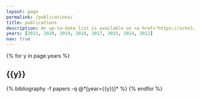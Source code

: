 ```yaml
---
layout: page
permalink: /publications/
title: publications
description: An up-to-date list is available on <a href="https://scholar.google.com/citations?user=kVyW-LEAAAAJ"><u>Google Scholar</u></a> and <a href="https://www.researchgate.net/profile/Efi-Psomopoulou"><u>Research Gate</u></a>.
years: [2021, 2020, 2019, 2018, 2017, 2015, 2014, 2012]
nav: true
---
```


<div class="publications">

{% for y in page.years %}
  <h2 class="year">{{y}}</h2>
  {% bibliography -f papers -q @*[year={{y}}]* %}
{% endfor %}

</div>
